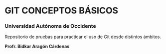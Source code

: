 # GIT CONCEPTOS BÁSICOS
### Universidad Autónoma de Occidente

Repositorio de pruebas para practicar el uso de Git desde distintos ámbitos.

**Profr. Bidkar Aragón Cárdenas**
